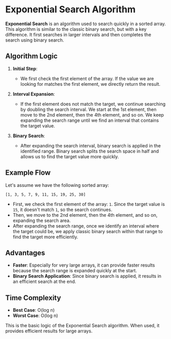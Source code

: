 # Exponential Search Algorithm

**Exponential Search** is an algorithm used to search quickly in a sorted array. This algorithm is similar to the classic binary search, but with a key difference. It first searches in larger intervals and then completes the search using binary search.

## Algorithm Logic

1. **Initial Step**:
   - We first check the first element of the array. If the value we are looking for matches the first element, we directly return the result.

2. **Interval Expansion**:
   - If the first element does not match the target, we continue searching by doubling the search interval. We start at the 1st element, then move to the 2nd element, then the 4th element, and so on. We keep expanding the search range until we find an interval that contains the target value.

3. **Binary Search**:
   - After expanding the search interval, binary search is applied in the identified range. Binary search splits the search space in half and allows us to find the target value more quickly.

## Example Flow

Let's assume we have the following sorted array:

`[1, 3, 5, 7, 9, 11, 15, 19, 25, 30]`

- First, we check the first element of the array: `1`. Since the target value is `15`, it doesn't match `1`, so the search continues.
- Then, we move to the 2nd element, then the 4th element, and so on, expanding the search area.
- After expanding the search range, once we identify an interval where the target could be, we apply classic binary search within that range to find the target more efficiently.

## Advantages

- **Faster**: Especially for very large arrays, it can provide faster results because the search range is expanded quickly at the start.
- **Binary Search Application**: Since binary search is applied, it results in an efficient search at the end.

## Time Complexity

- **Best Case**: O(log n)
- **Worst Case**: O(log n)

This is the basic logic of the Exponential Search algorithm. When used, it provides efficient results for large arrays.
